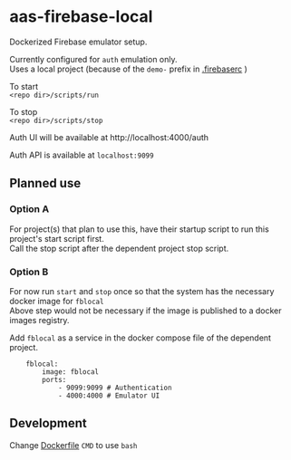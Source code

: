 # aas-firebase-local
Dockerized Firebase emulator setup.

Currently configured for `auth` emulation only.  
Uses a local project (because of the `demo-` prefix in
[.firebaserc](data/.firebaserc) )


To start  
`<repo dir>/scripts/run`

To stop  
`<repo dir>/scripts/stop`

Auth UI will be available at http://localhost:4000/auth

Auth API is available at `localhost:9099`

## Planned use

### Option A
For project(s) that plan to use this, have their startup script
to run this project's start script first.  
Call the stop script after the dependent project stop script.

### Option B
For now run `start` and `stop` once so that the system has the necessary docker image for `fblocal`  
Above step would not be necessary if the image is published to a docker images registry.

Add `fblocal` as a service in the docker compose file of the dependent project.
```
    fblocal:
        image: fblocal
        ports: 
            - 9099:9099 # Authentication
            - 4000:4000 # Emulator UI

```

## Development
Change [Dockerfile](docker/Dockerfile) `CMD` to use `bash`
